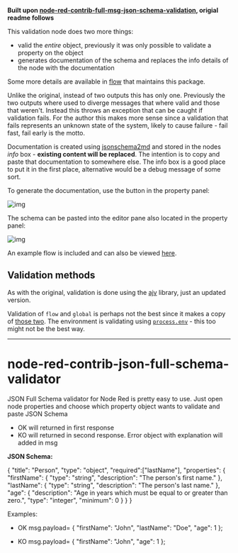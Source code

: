 **Built upon [node-red-contrib-full-msg-json-schema-validation](https://github.com/oarroyog/node-red-contrib-json-schema), origial readme follows**

This validation node does two more things:

- valid the *entire* object, previously it was only possible to validate a property on the object
- generates documentation of the schema and replaces the info details of the node with the documentation

Some more details are available in [flow](https://flowhub.org/f/36690f145d5af6ca) that maintains this package.

Unlike the original, instead of two outputs this has only one. Previously the two outputs where used to diverge messages that where valid and those that weren't. Instead this throws an exception that can be caught if validation fails. For the author this makes more sense since a validation that fails represents an unknown state of the system, likely to cause failure - fail fast, fail early is the motto.

Documentation is created using [jsonschema2md](https://github.com/adobe/jsonschema2md) and stored in the nodes *info* box - **existing content will be replaced**. The intention is to copy and paste that documentation to somewhere else. The info box is a good place to put it in the first place, alternative would be a debug message of some sort.

To generate the documentation, use the button in the property panel:

![img](https://cdn.openmindmap.org/content/1695920371650_Screen_Shot_2023-09-28_at_18.58.34.png)

The schema can be pasted into the editor pane also located in the property panel:

![img](https://cdn.openmindmap.org/content/1695920460280_Screen_Shot_2023-09-28_at_19.00.38.png)

An example flow is included and can also be viewed [here](https://flowhub.org/f/f21aed28a04a7fd0).

## Validation methods

As with the original, validation is done using the [ajv](https://www.npmjs.com/package/ajv) library, just an updated version.

Validation of `flow` and `global` is perhaps not the best since it makes a copy of [those two](https://github.com/gorenje/node-red-contrib-json-schema/blob/b648c215a79ca07c0df9ec0b1e4d92e579188dd5/schema.js#L44-L58). The environment is validating using [`process.env`](https://github.com/gorenje/node-red-contrib-json-schema/blob/b648c215a79ca07c0df9ec0b1e4d92e579188dd5/schema.js#L55) - this too might not be the best way.

---

# node-red-contrib-json-full-schema-validator
JSON Full Schema validator for Node Red is pretty easy to use.
Just open node properties and choose which property object wants to validate and paste JSON Schema
- OK will returned in first response
- KO will returned in second response. Error object with explanation will added in msg

**JSON Schema:**

{
  "title": "Person",
  "type": "object",
  "required":["lastName"],
  "properties": {
    "firstName": {
      "type": "string",
      "description": "The person's first name."
    },
    "lastName": {
      "type": "string",
      "description": "The person's last name."
    },
    "age": {
      "description": "Age in years which must be equal to or greater than zero.",
      "type": "integer",
      "minimum": 0
    }
  }
}

Examples:
- OK 
msg.payload= 
{
  "firstName": "John",
  "lastName": "Doe",
  "age": 1
};

- KO
msg.payload= 
{
  "firstName": "John",
  "age": 1
};